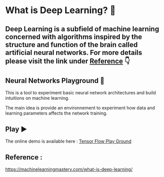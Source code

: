 # What is Deep Learning? :thinking:
Deep Learning is a subfield of machine learning concerned with algorithms inspired by the structure and function of the brain called artificial neural networks.
For more details please visit the link under  [Reference](https://github.com/asifhkhan/Deep_Learning_Links/edit/main/README.md#reference-) :point_down:
---
##  Neural Networks Playground :brain:

This is a tool to experiment basic neural network architectures and build intuitions on machine learning.

The main idea is provide an environnement to experiment how data and learning parameters affects the network training.

##  Play :arrow_forward:

The online demo is available here :
[Tensor Flow Play Ground](https://playground.tensorflow.org/#activation=tanh&batchSize=10&dataset=xor&regDataset=reg-plane&learningRate=0.03&regularizationRate=0&noise=0&networkShape=4,4,4&seed=0.73772&showTestData=false&discretize=false&percTrainData=50&x=true&y=true&xTimesY=false&xSquared=false&ySquared=false&cosX=false&sinX=false&cosY=false&sinY=false&collectStats=false&problem=classification&initZero=false&hideText=false)

##  Reference :
https://machinelearningmastery.com/what-is-deep-learning/
